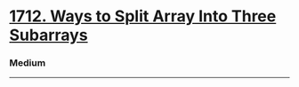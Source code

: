 # [1712. Ways to Split Array Into Three Subarrays](https://leetcode.com/problems/ways-to-split-array-into-three-subarrays/)
### Medium
---
